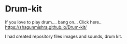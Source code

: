 # Drum-kit

If you love to play drum....
bang on... Click here..
https://shagunmishra.github.io/Drum-kit/

I had created repository files images and sounds, drum kit.
